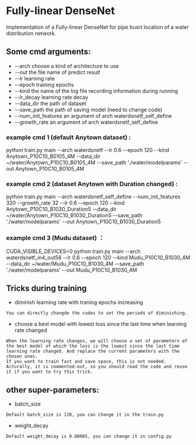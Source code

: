 # Fully-linear DenseNet
Implementation of a Fully-linear DenseNet for pipe busrt location of a water distribution network.

## Some cmd arguments:
*    --arch  choose a kind of architecture to use
*    --out   the file name of predict result
*    --lr    learning rate 
*    --epoch training epochs
*    --kind   the name of the log file recording information during running
*    --lr_decay learning rate decay
*    --data_dir the path of dataset
*    --save_path the path of saving model (need to change code)
*    --num_init_features an argument of arch waterdsnetf_self_define 
*    --growth_rate an argument of arch waterdsnetf_self_define


### example cmd 1 (default Anytown dataset) :
python train.py main --arch waterdsnetf --lr 0.6 --epoch 120 --kind Anytown_P10C10_B0105_4M --data_dir ~/water/Anytown_P10C10_B0105_4M  --save_path './water/modelparams' --out Anytown_P10C10_B0105_4M

### example cmd 2 (dataset Anytown with Duration changed) :
python train.py main --arch waterdsnetf_self_define --num_init_features 320 --growth_rate 32 --lr 0.6 --epoch 120 --kind Anytown_P10C10_B1030_Duration5 --data_dir ~/water/Anytown_P10C10_B1030_Duration5   --save_path './water/modelparams' --out Anytown_P10C10_B1030_Duration5 

### example cmd 3 (Mudu dataset) ：
CUDA_VISIBLE_DEVICES=0 python train.py main --arch waterdsnetf_in4_out58 --lr 0.6 --epoch 120 --kind Mudu_P10C10_B1030_4M --data_dir ~/water/Mudu_P10C10_B1030_4M  --save_path './water/modelparams' --out Mudu_P10C10_B1030_4M 

## Tricks during training

* diminish learning rate with traning epochs increasing
```
You can directly changde the codes to set the periods of diminishing.
```
* choose a best model with lowest loss since the last time when learning rate changed 
```
When the learning rate changes, we will choose a set of parameters of the best model of which the loss is the lowest since the last time learning rate changed. And replace the current parameters with the chosen ones. 
If you want to train fast and save space, this is not needed. Acturally, it is commented-out, so you should read the code and reuse it if you want to try this trick.
```

## other super-parameters:
* batch_size
```
Default batch_size is 128, you can change it in the train.py
```
* weight_decay
```
Default weight_decay is 0.00005, you can change it in config.py
```


